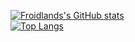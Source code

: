 [![Froidlands's GitHub stats](https://github-readme-stats.vercel.app/api?username=Froidland&count_private=true&theme=transparent)](https://github.com/anuraghazra/github-readme-stats)<br>
[![Top Langs](https://github-readme-stats.vercel.app/api/top-langs/?username=Froidland&size_weight=0.5&count_weight=0.5&theme=transparent&count_private=true&layout=compact)](https://github.com/anuraghazra/github-readme-stats)
